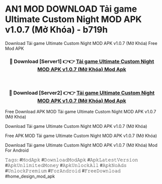 # AN1 MOD DOWNLOAD Tải game Ultimate Custom Night MOD APK v1.0.7 (Mở Khóa) - b719h
Download Tải game Ultimate Custom Night MOD APK v1.0.7 (Mở Khóa) Free Mod APK

<div align="center">
<h3>🔴 Download [Server1] 👉👉 <a href="https://apk-comot.site?title=Tải_game_Ultimate_Custom_Night_MOD_APK_v1.0.7_(Mở_Khóa)">Tải game Ultimate Custom Night MOD APK v1.0.7 (Mở Khóa) Mod Apk</a></h3><br>

<h3>🔴 Download [Server2] 👉👉 <a href="https://apk-comot.site?title=Tải_game_Ultimate_Custom_Night_MOD_APK_v1.0.7_(Mở_Khóa)">Tải game Ultimate Custom Night MOD APK v1.0.7 (Mở Khóa) Mod Apk</a></h3>
</div>


Free Download APK MOD Tải game Ultimate Custom Night MOD APK v1.0.7 (Mở Khóa)

Download Tải game Ultimate Custom Night MOD APK v1.0.7 (Mở Khóa) 

Free APK MOD Tải game Ultimate Custom Night MOD APK v1.0.7 (Mở Khóa) 

Download Tải game Ultimate Custom Night MOD APK v1.0.7 (Mở Khóa) Mod For Android

𝚃𝚊𝚐𝚜: #𝙼𝚘𝚍𝙰𝚙𝚔 #𝙳𝚘𝚠𝚗𝚕𝚘𝚊𝚍𝙼𝚘𝚍𝙰𝚙𝚔 #𝙰𝚙𝚔𝙻𝚊𝚝𝚎𝚜𝚝𝚅𝚎𝚛𝚜𝚒𝚘𝚗 #𝙰𝚙𝚔𝚄𝚗𝚕𝚒𝚖𝚒𝚝𝚎𝚍𝙼𝚘𝚗𝚎𝚢 #𝙰𝚙𝚔𝚄𝚗𝚕𝚘𝚌𝚔𝙰𝚕𝚕 #𝙰𝚙𝚔𝙽𝚘𝙰𝚍𝚜 #𝚄𝚗𝚕𝚘𝚌𝚔𝙿𝚛𝚎𝚖𝚒𝚞𝚖 #𝙵𝚘𝚛𝙰𝚗𝚍𝚛𝚘𝚒𝚍 #𝙵𝚛𝚎𝚎𝙳𝚘𝚠𝚗𝚕𝚘𝚊𝚍 #home_design_mod_apk